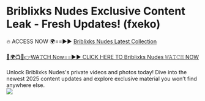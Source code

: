 # Briblixks Nudes Exclusive Content Leak - Fresh Updates! (fxeko)

🔥 ACCESS NOW 🌍==►► <a href="https://tinyurl.com/yc657z5k" rel="nofollow">Briblixks Nudes Latest Collection</a>
<br><br>
[🔴🌍📺📱👉WA𝚃CH Now==►► CLICK HERE TO Briblixks Nudes 𝚆𝙰𝚃𝙲𝙷 NOW](https://tinyurl.com/yc657z5k)
<br><br>
Unlock Briblixks Nudes's private videos and photos today! Dive into the newest 2025 content updates and explore exclusive material you won’t find anywhere else.
<br>
<a href="https://tinyurl.com/yc657z5k" rel="nofollow" data-target="animated-image.originalLink"><img src="https://camo.githubusercontent.com/8a4f000d20f83aca3bf7ec5f350d767afa0574a8a352519fd8cfa583a6f93a33/68747470733a2f2f692e696d6775722e636f6d2f644a486b345a712e676966" data-canonical-src="https://i.imgur.com/dJHk4Zq.gif" style="max-width: 100%; display: inline-block;" data-target="animated-image.originalImage"></a>
<br>

